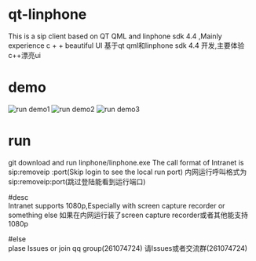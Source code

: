 # qt-linphone  
This is a sip client based on QT QML and linphone sdk 4.4 ,Mainly experience c + + beautiful UI
基于qt qml和linphone sdk 4.4 开发,主要体验c++漂亮ui
  
# demo  
![run demo1](https://github.com/yuexiajiayan/qt-linphone/blob/master/images/1.jpg)
![run demo2](https://github.com/yuexiajiayan/qt-linphone/blob/master/images/2.jpg)
![run demo3](https://github.com/yuexiajiayan/qt-linphone/blob/master/images/3.jpg) 
  
# run   
git download and run linphone/linphone.exe
The call format of Intranet is sip:removeip :port(Skip login to see the local run port) 
内网运行呼叫格式为sip:removeip:port(跳过登陆能看到运行端口)
   
#desc  
Intranet supports 1080p,Especially with screen capture recorder or something else
如果在内网运行装了screen capture recorder或者其他能支持1080p
  
#else    
plase  Issues or join qq group(261074724)
请Issues或者交流群(261074724)





